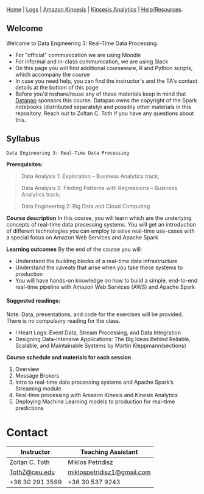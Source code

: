 [Home](./README.md) | 
[Logs](./logs.md) | 
[Amazon Kinsesis](./amazon_kinesis.md) | 
[Kinsesis Analytics](./amazon_kinesis_analytics.md) | 
[Help/Resources](./resources.md).

## Welcome

Welcome to Data Engineering 3: Real-Time Data Processing.
* For "official" communication we are using Moodle
* For informal and in-class communication, we are using Slack
* On this page you will find additional courseware, R and Python scripts, which accompany the course
* In case you need help, you can find the instructor's and the TA's contact details at the bottom of this page
* Before you'd reshare/reuse any of these materials keep in mind that <a href='https://datapao.com/'>Datapao</a> sponsors this course. Datapao owns the copyright of the Spark notebooks (distributed separately) and possibly other materials in this repository. Reach out to Zoltan C. Toth if you have any questions about this.

## Syllabus

    Data Engineering 3: Real-Time Data Processing

**Prerequisites:** 

> Data Analysis 1: Exploration – Business Analytics track;

> Data Analysis 2: Finding Patterns with Regressions – Business Analytics track;

> Data Engineering 2: Big Data and Cloud Computing

**Course description**
In this course, you will learn which are the underlying concepts of real-time data processing systems. You
will get an introduction of different technologies you can employ to solve real-time use-cases with a
special focus on Amazon Web Services and Apache Spark 

**Learning outcomes** 
By the end of the course you will:
- Understand the building blocks of a real-time data infrastructure
- Understand the caveats that arise when you take these systems to production
- You will have hands-on knowledge on how to build a simple, end-to-end real-time pipeline with Amazon Web Services (AWS) and Apache Spark

#### Suggested readings:
Note: Data, presentations, and code for the exercises will be provided. There is no compulsory reading for the class. 

- I Heart Logs: Event Data, Stream Processing, and Data Integration
- Designing Data-Intensive Applications: The Big Ideas Behind Reliable, Scalable, and Maintainable Systems by Martin Kleppmann(sections)

**Course schedule and materials for each session** 

1. Overview
2. Message Brokers
3. Intro to real-time data processing systems and Apache Spark’s Streaming module
4. Real-time processing with Amazon Kinesis and Kinesis Analytics
5. Deploying Machine Learning models to production for real-time predictions

# Contact
|Instructor  | Teaching Assistant |
|--|--|
| Zoltan C. Toth | Miklos Petridisz
|TothZ@ceu.edu    | miklospetridisz1@gmail.com
|+36 30 291 3599  | +36 30 537 9243

